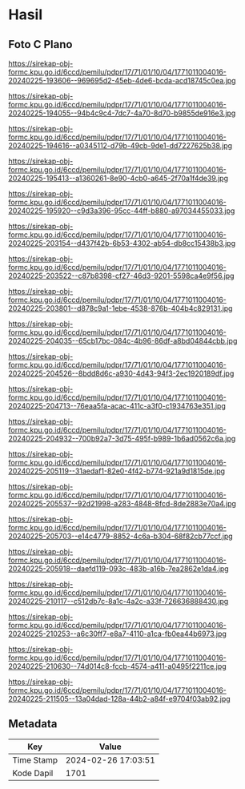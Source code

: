 # Hasil

## Foto C Plano

https://sirekap-obj-formc.kpu.go.id/6ccd/pemilu/pdpr/17/71/01/10/04/1771011004016-20240225-193606--969695d2-45eb-4de6-bcda-acd18745c0ea.jpg

https://sirekap-obj-formc.kpu.go.id/6ccd/pemilu/pdpr/17/71/01/10/04/1771011004016-20240225-194055--94b4c9c4-7dc7-4a70-8d70-b9855de916e3.jpg

https://sirekap-obj-formc.kpu.go.id/6ccd/pemilu/pdpr/17/71/01/10/04/1771011004016-20240225-194616--a0345112-d79b-49cb-9de1-dd7227625b38.jpg

https://sirekap-obj-formc.kpu.go.id/6ccd/pemilu/pdpr/17/71/01/10/04/1771011004016-20240225-195413--a1360261-8e90-4cb0-a645-2f70a1f4de39.jpg

https://sirekap-obj-formc.kpu.go.id/6ccd/pemilu/pdpr/17/71/01/10/04/1771011004016-20240225-195920--c9d3a396-95cc-44ff-b880-a97034455033.jpg

https://sirekap-obj-formc.kpu.go.id/6ccd/pemilu/pdpr/17/71/01/10/04/1771011004016-20240225-203154--d437f42b-6b53-4302-ab54-db8cc15438b3.jpg

https://sirekap-obj-formc.kpu.go.id/6ccd/pemilu/pdpr/17/71/01/10/04/1771011004016-20240225-203522--c87b8398-cf27-46d3-9201-5598ca4e9f56.jpg

https://sirekap-obj-formc.kpu.go.id/6ccd/pemilu/pdpr/17/71/01/10/04/1771011004016-20240225-203801--d878c9a1-1ebe-4538-876b-404b4c829131.jpg

https://sirekap-obj-formc.kpu.go.id/6ccd/pemilu/pdpr/17/71/01/10/04/1771011004016-20240225-204035--65cb17bc-084c-4b96-86df-a8bd04844cbb.jpg

https://sirekap-obj-formc.kpu.go.id/6ccd/pemilu/pdpr/17/71/01/10/04/1771011004016-20240225-204526--8bdd8d6c-a930-4d43-94f3-2ec1920189df.jpg

https://sirekap-obj-formc.kpu.go.id/6ccd/pemilu/pdpr/17/71/01/10/04/1771011004016-20240225-204713--76eaa5fa-acac-411c-a3f0-c1934763e351.jpg

https://sirekap-obj-formc.kpu.go.id/6ccd/pemilu/pdpr/17/71/01/10/04/1771011004016-20240225-204932--700b92a7-3d75-495f-b989-1b6ad0562c6a.jpg

https://sirekap-obj-formc.kpu.go.id/6ccd/pemilu/pdpr/17/71/01/10/04/1771011004016-20240225-205119--31aedaf1-82e0-4f42-b774-921a9d1815de.jpg

https://sirekap-obj-formc.kpu.go.id/6ccd/pemilu/pdpr/17/71/01/10/04/1771011004016-20240225-205537--92d21998-a283-4848-8fcd-8de2883e70a4.jpg

https://sirekap-obj-formc.kpu.go.id/6ccd/pemilu/pdpr/17/71/01/10/04/1771011004016-20240225-205703--e14c4779-8852-4c6a-b304-68f82cb77ccf.jpg

https://sirekap-obj-formc.kpu.go.id/6ccd/pemilu/pdpr/17/71/01/10/04/1771011004016-20240225-205918--daefd119-093c-483b-a16b-7ea2862e1da4.jpg

https://sirekap-obj-formc.kpu.go.id/6ccd/pemilu/pdpr/17/71/01/10/04/1771011004016-20240225-210117--c512db7c-8a1c-4a2c-a33f-726636888430.jpg

https://sirekap-obj-formc.kpu.go.id/6ccd/pemilu/pdpr/17/71/01/10/04/1771011004016-20240225-210253--a6c30ff7-e8a7-4110-a1ca-fb0ea44b6973.jpg

https://sirekap-obj-formc.kpu.go.id/6ccd/pemilu/pdpr/17/71/01/10/04/1771011004016-20240225-210630--74d014c8-fccb-4574-a411-a0495f2211ce.jpg

https://sirekap-obj-formc.kpu.go.id/6ccd/pemilu/pdpr/17/71/01/10/04/1771011004016-20240225-211505--13a04dad-128a-44b2-a84f-e9704f03ab92.jpg


## Metadata

| Key        | Value               |
| ---------- | ------------------- |
| Time Stamp | 2024-02-26 17:03:51 |
| Kode Dapil | 1701                |



